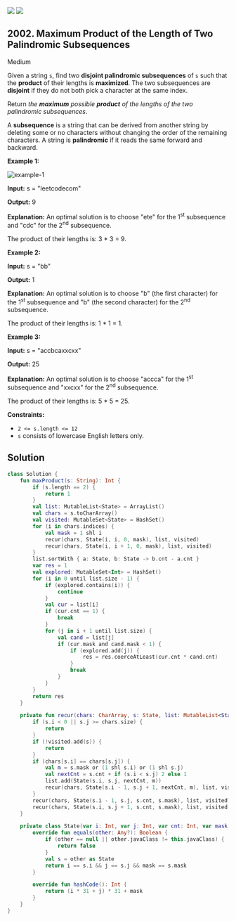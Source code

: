 [![](https://img.shields.io/github/stars/javadev/LeetCode-in-Kotlin?label=Stars&style=flat-square)](https://github.com/javadev/LeetCode-in-Kotlin)
[![](https://img.shields.io/github/forks/javadev/LeetCode-in-Kotlin?label=Fork%20me%20on%20GitHub%20&style=flat-square)](https://github.com/javadev/LeetCode-in-Kotlin/fork)

## 2002\. Maximum Product of the Length of Two Palindromic Subsequences

Medium

Given a string `s`, find two **disjoint palindromic subsequences** of `s` such that the **product** of their lengths is **maximized**. The two subsequences are **disjoint** if they do not both pick a character at the same index.

Return _the **maximum** possible **product** of the lengths of the two palindromic subsequences_.

A **subsequence** is a string that can be derived from another string by deleting some or no characters without changing the order of the remaining characters. A string is **palindromic** if it reads the same forward and backward.

**Example 1:**

![example-1](https://assets.leetcode.com/uploads/2021/08/24/two-palindromic-subsequences.png)

**Input:** s = "leetcodecom"

**Output:** 9

**Explanation:** An optimal solution is to choose "ete" for the 1<sup>st</sup> subsequence and "cdc" for the 2<sup>nd</sup> subsequence.

The product of their lengths is: 3 \* 3 = 9. 

**Example 2:**

**Input:** s = "bb"

**Output:** 1

**Explanation:** An optimal solution is to choose "b" (the first character) for the 1<sup>st</sup> subsequence and "b" (the second character) for the 2<sup>nd</sup> subsequence.

The product of their lengths is: 1 \* 1 = 1. 

**Example 3:**

**Input:** s = "accbcaxxcxx"

**Output:** 25

**Explanation:** An optimal solution is to choose "accca" for the 1<sup>st</sup> subsequence and "xxcxx" for the 2<sup>nd</sup> subsequence.

The product of their lengths is: 5 \* 5 = 25. 

**Constraints:**

*   `2 <= s.length <= 12`
*   `s` consists of lowercase English letters only.

## Solution

```kotlin
class Solution {
    fun maxProduct(s: String): Int {
        if (s.length == 2) {
            return 1
        }
        val list: MutableList<State> = ArrayList()
        val chars = s.toCharArray()
        val visited: MutableSet<State> = HashSet()
        for (i in chars.indices) {
            val mask = 1 shl i
            recur(chars, State(i, i, 0, mask), list, visited)
            recur(chars, State(i, i + 1, 0, mask), list, visited)
        }
        list.sortWith { a: State, b: State -> b.cnt - a.cnt }
        var res = 1
        val explored: MutableSet<Int> = HashSet()
        for (i in 0 until list.size - 1) {
            if (explored.contains(i)) {
                continue
            }
            val cur = list[i]
            if (cur.cnt == 1) {
                break
            }
            for (j in i + 1 until list.size) {
                val cand = list[j]
                if (cur.mask and cand.mask < 1) {
                    if (explored.add(j)) {
                        res = res.coerceAtLeast(cur.cnt * cand.cnt)
                    }
                    break
                }
            }
        }
        return res
    }

    private fun recur(chars: CharArray, s: State, list: MutableList<State>, visited: MutableSet<State>) {
        if (s.i < 0 || s.j >= chars.size) {
            return
        }
        if (!visited.add(s)) {
            return
        }
        if (chars[s.i] == chars[s.j]) {
            val m = s.mask or (1 shl s.i) or (1 shl s.j)
            val nextCnt = s.cnt + if (s.i < s.j) 2 else 1
            list.add(State(s.i, s.j, nextCnt, m))
            recur(chars, State(s.i - 1, s.j + 1, nextCnt, m), list, visited)
        }
        recur(chars, State(s.i - 1, s.j, s.cnt, s.mask), list, visited)
        recur(chars, State(s.i, s.j + 1, s.cnt, s.mask), list, visited)
    }

    private class State(var i: Int, var j: Int, var cnt: Int, var mask: Int) {
        override fun equals(other: Any?): Boolean {
            if (other == null || other.javaClass != this.javaClass) {
                return false
            }
            val s = other as State
            return i == s.i && j == s.j && mask == s.mask
        }

        override fun hashCode(): Int {
            return (i * 31 + j) * 31 + mask
        }
    }
}
```